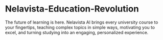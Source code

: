 # Nelavista-Education-Revolution
The future of learning is here. Nelavista AI brings every university course to your fingertips, teaching complex topics in simple ways, motivating you to excel, and turning studying into an engaging, personalized experience.
